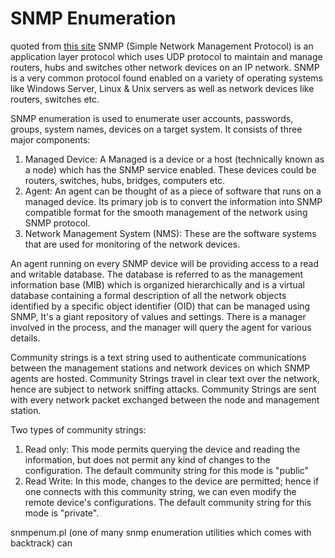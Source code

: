 # SNMP Enumeration
quoted from [this site](https://www.greycampus.com/opencampus/ethical-hacking/snmp-enumeration)
SNMP (Simple Network Management Protocol) is an application layer protocol which uses UDP protocol to maintain and manage routers, hubs and switches other network devices on an IP network. SNMP is a very common protocol found enabled on a variety of operating systems like Windows Server, Linux & Unix servers as well as network devices like routers, switches etc.

SNMP enumeration is used to enumerate user accounts, passwords, groups, system names, devices on a target system.
It consists of three major components:
1. Managed Device: A Managed is a device or a host (technically known as a node) which has the SNMP service enabled. These devices could be routers, switches, hubs, bridges, computers etc.
2. Agent: An agent can be thought of as a piece of software that runs on a managed device. Its primary job is to convert the information into SNMP compatible format for the smooth management of the network using SNMP protocol.
3. Network Management System (NMS): These are the software systems that are used for monitoring of the network devices.

An agent running on every SNMP device will be providing access to a read and writable database. The database is referred to as the management information base (MIB) which is organized hierarchically and is a virtual database containing a formal description of all the network objects identified by a specific object identifier (OID) that can be managed using SNMP, It's a giant repository of values and settings. There is a manager involved in the process, and the manager will query the agent for various details.

Community strings is a text string used to authenticate communications between the management stations and network devices on which SNMP agents are hosted. Community Strings travel in clear text over the network, hence are subject to network sniffing attacks. Community Strings are sent with every network packet exchanged between the node and management station.

Two types of community strings:
1. Read only: This mode permits querying the device and reading the information, but does not permit any kind of changes to the configuration. The default community string for this mode is "public"
2. Read Write: In this mode, changes to the device are permitted; hence if one connects with this community string, we can even modify the remote device's configurations. The default community string for this mode is "private".

snmpenum.pl (one of many snmp enumeration utilities which comes with backtrack) can 
<!--stackedit_data:
eyJoaXN0b3J5IjpbLTE3Mzc1MDM5LDg0ODEwMDIxNCwxOTcwOD
M3NjM3LC0xMjU1MDQxNjhdfQ==
-->